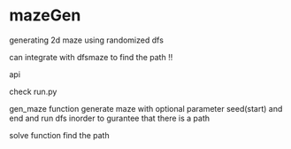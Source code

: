 # mazeGen

generating 2d maze using randomized dfs

can integrate with dfsmaze to find the path !!


api

check run.py

gen_maze function generate maze with optional parameter seed(start) and end  and run dfs inorder to gurantee that there is a path 

solve function find the path 
